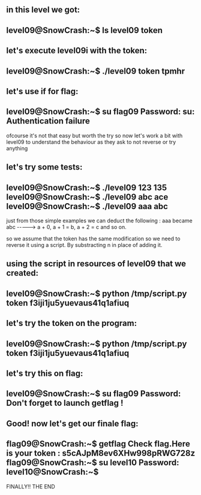 
in this level we got:
--------------------------------
level09@SnowCrash:~$ ls
level09  token
--------------------------------

let's execute level09i with the token:
--------------------------------
level09@SnowCrash:~$ ./level09 token
tpmhr
--------------------------------

let's use if for flag:
--------------------------------
level09@SnowCrash:~$ su flag09
Password:
su: Authentication failure
--------------------------------

ofcourse it's not that easy but worth the try
so now let's work a bit with level09 to understand the behaviour
as they ask to not reverse or try anything

let's try some tests:
--------------------------------
level09@SnowCrash:~$ ./level09 123
135
level09@SnowCrash:~$ ./level09 abc
ace
level09@SnowCrash:~$ ./level09 aaa
abc
--------------------------------

just from those simple examples we can deduct the following :
aaa became abc  -----> a + 0, a + 1 = b, a + 2 = c and so on. 

so we assume that the token has the same modification so we need
to reverse it using a script. By substracting n in place of adding it.

using the script in resources of level09 that we created:
--------------------------------
level09@SnowCrash:~$ python /tmp/script.py token
f3iji1ju5yuevaus41q1afiuq
--------------------------------

let's try the token on the program:
--------------------------------
level09@SnowCrash:~$ python /tmp/script.py token
f3iji1ju5yuevaus41q1afiuq
--------------------------------

let's try this on flag:
--------------------------------
level09@SnowCrash:~$ su flag09
Password:
Don't forget to launch getflag !
--------------------------------

Good! now let's get our finale flag:
--------------------------------
flag09@SnowCrash:~$ getflag
Check flag.Here is your token : s5cAJpM8ev6XHw998pRWG728z
flag09@SnowCrash:~$ su level10
Password:
level10@SnowCrash:~$
--------------------------------


FINALLY!! THE END
